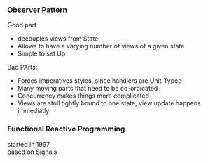 ### Observer Pattern

Good part
 + decouples views from State
 + Allows to have a varying number of views of a given state
 + Simple to set Up
 
Bad PArts:
 + Forces imperatives styles, since handlers are Unit-Typed
 + Many moving parts that need to be co-ordicated
 + Concurrency makes things more complicated
 + Views are stull tightly bound to one state, view update happens immediatly
 
### Functional Reactive Programming 

started in 1997  
based on Signals 

